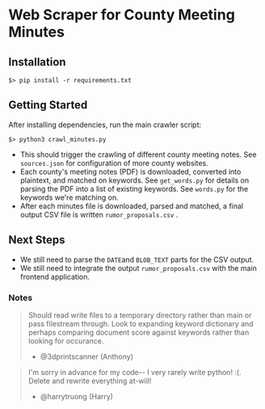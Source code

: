 # Web Scraper for County Meeting Minutes

## Installation

```
$> pip install -r requirements.txt
```

## Getting Started

After installing dependencies, run the main crawler script:
```
$> python3 crawl_minutes.py
```
- This should trigger the crawling of different county meeting notes. See `sources.json` for configuration of more county websites.
- Each county's meeting notes (PDF) is downloaded, converted into plaintext, and matched on keywords. See `get_words.py` for details on parsing the PDF into a list of existing keywords. See `words.py` for the keywords we're matching on.
- After each minutes file is downloaded, parsed and matched, a final output CSV file is written `rumor_proposals.csv` .

## Next Steps

- We still need to parse the `DATE`and `BLOB_TEXT` parts for the CSV output.
- We still need to integrate the output `rumor_proposals.csv` with the main frontend application.


### Notes

> Should read write files to a temporary directory rather than main or pass filestream through. Look to expanding keyword dictionary and perhaps comparing document score against keywords rather than looking for occurance.
> - @3dprintscanner (Anthony)

> I'm sorry in advance for my code-- I very rarely write python! :(. Delete and rewrite everything at-will!
> - @harrytruong (Harry)
